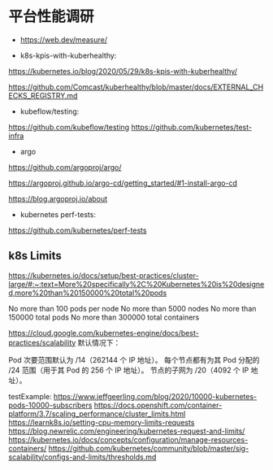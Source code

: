 
平台性能调研
=====================================================================================

* https://web.dev/measure/

* k8s-kpis-with-kuberhealthy:

https://kubernetes.io/blog/2020/05/29/k8s-kpis-with-kuberhealthy/

https://github.com/Comcast/kuberhealthy/blob/master/docs/EXTERNAL_CHECKS_REGISTRY.md

* kubeflow/testing:

https://github.com/kubeflow/testing
https://github.com/kubernetes/test-infra

* argo

https://github.com/argoproj/argo/

https://argoproj.github.io/argo-cd/getting_started/#1-install-argo-cd

https://blog.argoproj.io/about

* kubernetes perf-tests:

https://github.com/kubernetes/perf-tests


k8s Limits
--------------------------------------------------------------------
https://kubernetes.io/docs/setup/best-practices/cluster-large/#:~:text=More%20specifically%2C%20Kubernetes%20is%20designed,more%20than%20150000%20total%20pods

No more than 100 pods per node
No more than 5000 nodes
No more than 150000 total pods
No more than 300000 total containers

https://cloud.google.com/kubernetes-engine/docs/best-practices/scalability
默认情况下：

Pod 次要范围默认为 /14（262144 个 IP 地址）。
每个节点都有为其 Pod 分配的 /24 范围（用于其 Pod 的 256 个 IP 地址）。
节点的子网为 /20（4092 个 IP 地址）。

testExample:
https://www.jeffgeerling.com/blog/2020/10000-kubernetes-pods-10000-subscribers
https://docs.openshift.com/container-platform/3.7/scaling_performance/cluster_limits.html
https://learnk8s.io/setting-cpu-memory-limits-requests
https://blog.newrelic.com/engineering/kubernetes-request-and-limits/
https://kubernetes.io/docs/concepts/configuration/manage-resources-containers/
https://github.com/kubernetes/community/blob/master/sig-scalability/configs-and-limits/thresholds.md


